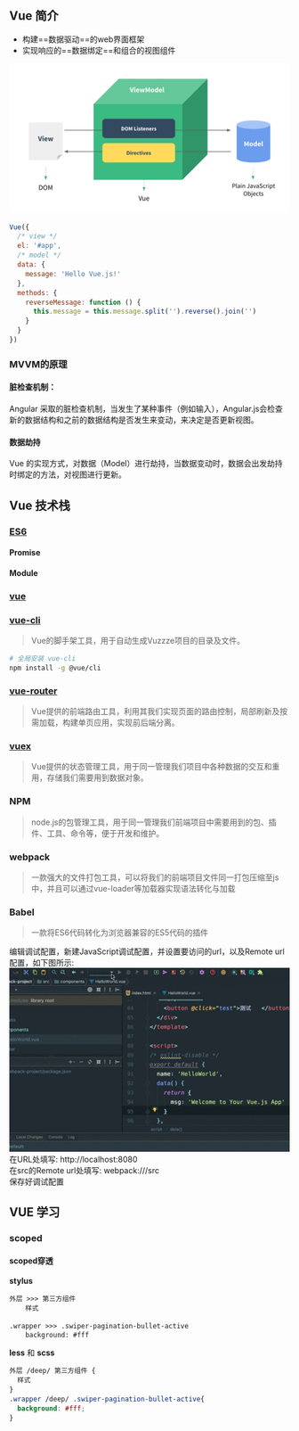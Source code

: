 ## Vue 简介

* 构建==数据驱动==的web界面框架
* 实现响应的==数据绑定==和组合的视图组件

![image](assets/images/vue-mvvm.png)

```javascript
Vue({
  /* view */
  el: '#app',
  /* model */
  data: {
    message: 'Hello Vue.js!'
  },
  methods: {
    reverseMessage: function () {
      this.message = this.message.split('').reverse().join('')
    }
  }
})
```

### MVVM的原理

#### 脏检查机制：

Angular 采取的脏检查机制，当发生了某种事件（例如输入），Angular.js会检查新的数据结构和之前的数据结构是否发生来变动，来决定是否更新视图。

#### 数据劫持

Vue 的实现方式，对数据（Model）进行劫持，当数据变动时，数据会出发劫持时绑定的方法，对视图进行更新。


## Vue 技术栈

### [ES6](http://es6.ruanyifeng.com/)

#### Promise

#### Module

### [vue](https://cn.vuejs.org/index.html)

### [vue-cli](https://cli.vuejs.org/guide/)

> Vue的脚手架工具，用于自动生成Vuzzze项目的目录及文件。

```bash
# 全局安装 vue-cli
npm install -g @vue/cli
```

### [vue-router](https://router.vuejs.org/)

> Vue提供的前端路由工具，利用其我们实现页面的路由控制，局部刷新及按需加载，构建单页应用，实现前后端分离。

### [vuex](https://vuex.vuejs.org/)

>Vue提供的状态管理工具，用于同一管理我们项目中各种数据的交互和重用，存储我们需要用到数据对象。

### NPM

> node.js的包管理工具，用于同一管理我们前端项目中需要用到的包、插件、工具、命令等，便于开发和维护。

### webpack

> 一款强大的文件打包工具，可以将我们的前端项目文件同一打包压缩至js中，并且可以通过vue-loader等加载器实现语法转化与加载

### Babel

> 一款将ES6代码转化为浏览器兼容的ES5代码的插件







编辑调试配置，新建JavaScript调试配置，并设置要访问的url，以及Remote url配置，如下图所示:
![image-20190107161422500](assets/images/webstorm_debug_vue_setting.gif)
在URL处填写: http://localhost:8080			
在src的Remote url处填写: webpack:///src			
保存好调试配置



## VUE 学习

### scoped

#### scoped穿透

**stylus**

```
外层 >>> 第三方组件 
	样式

.wrapper >>> .swiper-pagination-bullet-active
	background: #fff
```

**less** 和 **scss**

```css
外层 /deep/ 第三方组件 {
  样式
}
.wrapper /deep/ .swiper-pagination-bullet-active{
  background: #fff;
}
```
